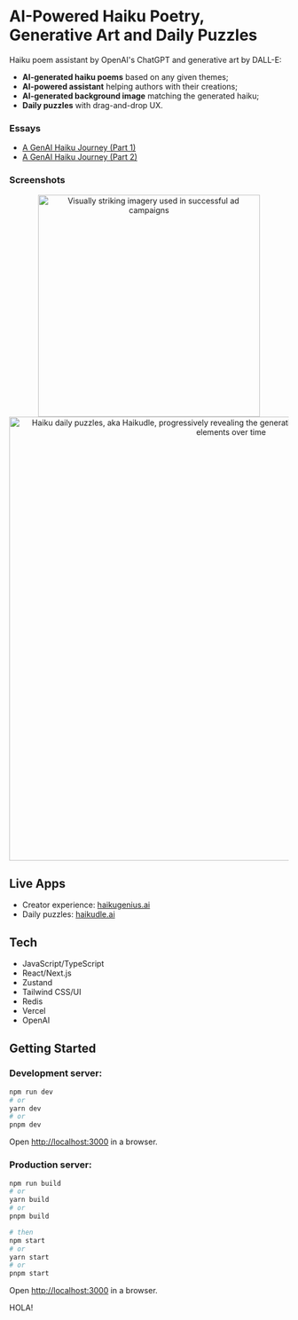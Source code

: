 # AI-Powered Haiku Poetry, Generative Art and Daily Puzzles

Haiku poem assistant by OpenAI's ChatGPT and generative art by DALL-E:

- **AI-generated haiku poems** based on any given themes;
- **AI-powered assistant** helping authors with their creations;
- **AI-generated background image** matching the generated haiku;
- **Daily puzzles** with drag-and-drop UX.

### Essays

- [A GenAI Haiku Journey (Part 1)](https://medium.com/@desmat.ca/a-genai-haiku-journey-part-1-a85dbb565165)
- [A GenAI Haiku Journey (Part 2)](https://medium.com/@desmat.ca/a-genai-haiku-journey-part-2-f5a93a4bb99e)

### Screenshots

<p align="center">
  <img height="400" alt="Visually striking imagery used in successful ad campaigns" src="https://github.com/user-attachments/assets/d61cb4e9-fd2e-4851-80ec-a3b4e650932c">
  <img height="800" alt="Haiku daily puzzles, aka Haikudle, progressively revealing the generative visual art. Note the evolution of the UI elements over time" src="https://github.com/user-attachments/assets/151d91cf-6097-4d8b-8037-4ee88608a272">  
</p>

## Live Apps

- Creator experience: [haikugenius.ai](https://haikugenius.ai/)
- Daily puzzles: [haikudle.ai](https://haikudle.ai/)

## Tech

- JavaScript/TypeScript
- React/Next.js
- Zustand
- Tailwind CSS/UI
- Redis
- Vercel
- OpenAI

## Getting Started

### Development server:

```bash
npm run dev
# or
yarn dev
# or
pnpm dev
```

Open [http://localhost:3000](http://localhost:3000) in a browser.


### Production server:

```bash
npm run build
# or
yarn build
# or
pnpm build

# then 
npm start
# or
yarn start
# or
pnpm start
```

Open [http://localhost:3000](http://localhost:3000) in a browser.


HOLA!